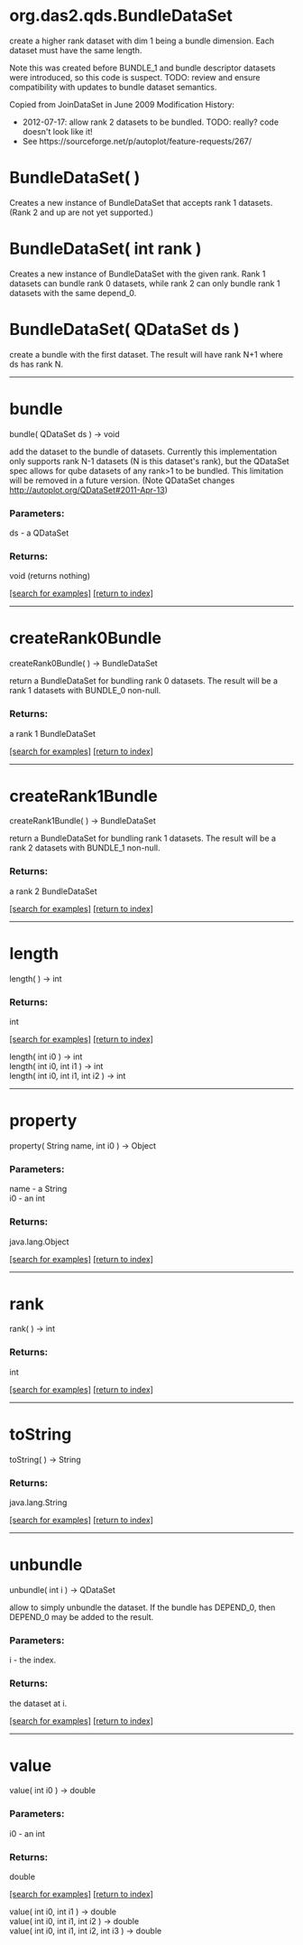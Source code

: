 # org.das2.qds.BundleDataSet

create a higher rank dataset with dim 1 being a bundle dimension.  Each
 dataset must have the same length.

 Note this was created before BUNDLE_1 and bundle descriptor datasets were
 introduced, so this code is suspect.  TODO: review and ensure compatibility
 with updates to bundle dataset semantics.

 Copied from JoinDataSet in June 2009
 Modification History:<ul>
 <li> 2012-07-17: allow rank 2 datasets to be bundled.  TODO: really?  code doesn't look like it!
 <li> See https://sourceforge.net/p/autoplot/feature-requests/267/
 </ul>

# BundleDataSet( )
Creates a new instance of BundleDataSet that accepts rank 1 datasets.
 (Rank 2 and up are not yet supported.)

# BundleDataSet( int rank )
Creates a new instance of BundleDataSet with the given rank.  Rank 1
 datasets can bundle rank 0 datasets, while rank 2 can only bundle
 rank 1 datasets with the same depend_0.

# BundleDataSet( QDataSet ds )
create a bundle with the first dataset.  The result will have 
 rank N+1 where ds has rank N.

***
<a name="bundle"></a>
# bundle
bundle( QDataSet ds ) &rarr; void

add the dataset to the bundle of datasets.  Currently this implementation only supports rank N-1 datasets (N is this
 dataset's rank), but the QDataSet spec allows for qube datasets of any rank&gt;1 to be bundled.  This limitation will be removed
 in a future version.  (Note QDataSet changes http://autoplot.org/QDataSet#2011-Apr-13)

### Parameters:
ds - a QDataSet

### Returns:
void (returns nothing)


<a href="https://github.com/autoplot/dev/search?q=bundle&unscoped_q=bundle">[search for examples]</a>
<a href="https://github.com/autoplot/documentation/blob/master/javadoc/index-all.md">[return to index]</a>

***
<a name="createRank0Bundle"></a>
# createRank0Bundle
createRank0Bundle(  ) &rarr; BundleDataSet

return a BundleDataSet for bundling rank 0 datasets.  The result
 will be a rank 1 datasets with BUNDLE_0 non-null.

### Returns:
a rank 1 BundleDataSet

<a href="https://github.com/autoplot/dev/search?q=createRank0Bundle&unscoped_q=createRank0Bundle">[search for examples]</a>
<a href="https://github.com/autoplot/documentation/blob/master/javadoc/index-all.md">[return to index]</a>

***
<a name="createRank1Bundle"></a>
# createRank1Bundle
createRank1Bundle(  ) &rarr; BundleDataSet

return a BundleDataSet for bundling rank 1 datasets.  The result
 will be a rank 2 datasets with BUNDLE_1 non-null.

### Returns:
a rank 2 BundleDataSet

<a href="https://github.com/autoplot/dev/search?q=createRank1Bundle&unscoped_q=createRank1Bundle">[search for examples]</a>
<a href="https://github.com/autoplot/documentation/blob/master/javadoc/index-all.md">[return to index]</a>

***
<a name="length"></a>
# length
length(  ) &rarr; int



### Returns:
int


<a href="https://github.com/autoplot/dev/search?q=length&unscoped_q=length">[search for examples]</a>
<a href="https://github.com/autoplot/documentation/blob/master/javadoc/index-all.md">[return to index]</a>

length( int i0 ) &rarr; int<br>
length( int i0, int i1 ) &rarr; int<br>
length( int i0, int i1, int i2 ) &rarr; int<br>
***
<a name="property"></a>
# property
property( String name, int i0 ) &rarr; Object



### Parameters:
name - a String
<br>i0 - an int

### Returns:
java.lang.Object


<a href="https://github.com/autoplot/dev/search?q=property&unscoped_q=property">[search for examples]</a>
<a href="https://github.com/autoplot/documentation/blob/master/javadoc/index-all.md">[return to index]</a>

***
<a name="rank"></a>
# rank
rank(  ) &rarr; int



### Returns:
int


<a href="https://github.com/autoplot/dev/search?q=rank&unscoped_q=rank">[search for examples]</a>
<a href="https://github.com/autoplot/documentation/blob/master/javadoc/index-all.md">[return to index]</a>

***
<a name="toString"></a>
# toString
toString(  ) &rarr; String



### Returns:
java.lang.String


<a href="https://github.com/autoplot/dev/search?q=toString&unscoped_q=toString">[search for examples]</a>
<a href="https://github.com/autoplot/documentation/blob/master/javadoc/index-all.md">[return to index]</a>

***
<a name="unbundle"></a>
# unbundle
unbundle( int i ) &rarr; QDataSet

allow to simply unbundle the dataset.  If the bundle has DEPEND_0, then
 DEPEND_0 may be added to the result.

### Parameters:
i - the index.

### Returns:
the dataset at i.

<a href="https://github.com/autoplot/dev/search?q=unbundle&unscoped_q=unbundle">[search for examples]</a>
<a href="https://github.com/autoplot/documentation/blob/master/javadoc/index-all.md">[return to index]</a>

***
<a name="value"></a>
# value
value( int i0 ) &rarr; double



### Parameters:
i0 - an int

### Returns:
double


<a href="https://github.com/autoplot/dev/search?q=value&unscoped_q=value">[search for examples]</a>
<a href="https://github.com/autoplot/documentation/blob/master/javadoc/index-all.md">[return to index]</a>

value( int i0, int i1 ) &rarr; double<br>
value( int i0, int i1, int i2 ) &rarr; double<br>
value( int i0, int i1, int i2, int i3 ) &rarr; double<br>
